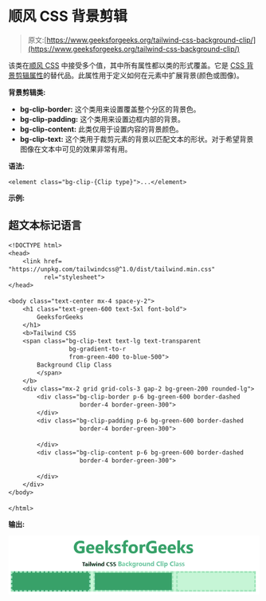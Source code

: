 # 顺风 CSS 背景剪辑

> 原文:[https://www.geeksforgeeks.org/tailwind-css-background-clip/](https://www.geeksforgeeks.org/tailwind-css-background-clip/)

该类在[顺风 CSS](https://www.geeksforgeeks.org/css-tailwind-introduction/) 中接受多个值，其中所有属性都以类的形式覆盖。它是 [CSS 背景剪辑属性](https://www.geeksforgeeks.org/css-background-clip-property/)的替代品。此属性用于定义如何在元素中扩展背景(颜色或图像)。

**背景剪辑类:**

*   **bg-clip-border:** 这个类用来设置覆盖整个分区的背景色。
*   **bg-clip-padding:** 这个类用来设置边框内部的背景。
*   **bg-clip-content:** 此类仅用于设置内容的背景颜色。
*   **bg-clip-text:** 这个类用于裁剪元素的背景以匹配文本的形状。对于希望背景图像在文本中可见的效果非常有用。

**语法:**

```
<element class="bg-clip-{Clip type}">...</element>
```

**示例:**

## 超文本标记语言

```
<!DOCTYPE html> 
<head> 
    <link href=
"https://unpkg.com/tailwindcss@^1.0/dist/tailwind.min.css" 
          rel="stylesheet"> 
</head> 

<body class="text-center mx-4 space-y-2"> 
    <h1 class="text-green-600 text-5xl font-bold">
        GeeksforGeeks
    </h1> 
    <b>Tailwind CSS 
    <span class="bg-clip-text text-lg text-transparent 
                 bg-gradient-to-r
                 from-green-400 to-blue-500">
        Background Clip Class
        </span>
    </b> 
    <div class="mx-2 grid grid-cols-3 gap-2 bg-green-200 rounded-lg">
        <div class="bg-clip-border p-6 bg-green-600 border-dashed
                    border-4 border-green-300">
        </div>
        <div class="bg-clip-padding p-6 bg-green-600 border-dashed
                    border-4 border-green-300">

        </div>
        <div class="bg-clip-content p-6 bg-green-600 border-dashed
                    border-4 border-green-300">

        </div>
    </div>
</body> 

</html> 
```

**输出:**

![](img/516653684ee3c026ada83ae6d741144c.png)